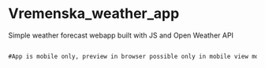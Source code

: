 # Vremenska_weather_app
Simple weather forecast webapp built with JS and Open Weather API

```diff

#App is mobile only, preview in browser possible only in mobile view mode. 

```
